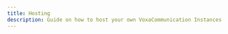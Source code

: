 ```yaml
---
title: Hosting
description: Guide on how to host your own VoxaCommunication Instances locally
---
```


